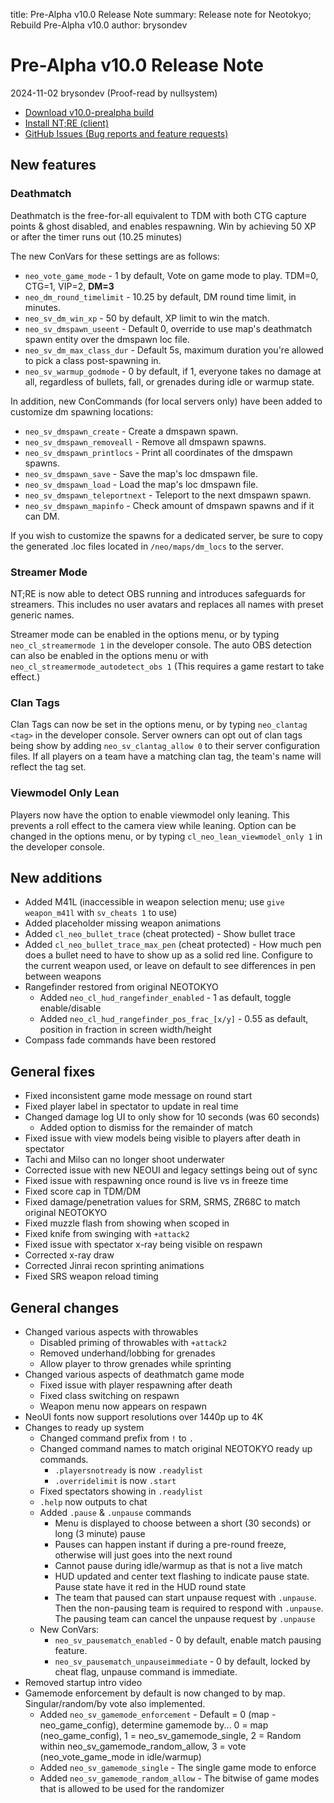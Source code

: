 title: Pre-Alpha v10.0 Release Note
summary: Release note for Neotokyo; Rebuild Pre-Alpha v10.0
author: brysondev

# Pre-Alpha v10.0 Release Note
2024-11-02 brysondev (Proof-read by nullsystem)

* [Download v10.0-prealpha build](https://github.com/NeotokyoRebuild/neo/releases/tag/v10.0-prealpha)
* [Install NT;RE (client)](/guide/install/)
* [GitHub Issues (Bug reports and feature requests)](https://github.com/NeotokyoRebuild/neo/issues)

## New features

### Deathmatch

Deathmatch is the free-for-all equivalent to TDM with both CTG capture points & ghost disabled, and enables respawning. Win by achieving 50 XP or after the timer runs out (10.25 minutes)

The new ConVars for these settings are as follows:

* `neo_vote_game_mode` - 1 by default, Vote on game mode to play. TDM=0, CTG=1, VIP=2, **DM=3**
* `neo_dm_round_timelimit` - 10.25 by default, DM round time limit, in minutes.
* `neo_sv_dm_win_xp` - 50 by default, XP limit to win the match.
* `neo_sv_dmspawn_useent` - Default 0, override to use map's deathmatch spawn entity over the dmspawn loc file.
* `neo_sv_dm_max_class_dur` - Default 5s, maximum duration you're allowed to pick a class post-spawning in.
* `neo_sv_warmup_godmode` - 0 by default, if 1, everyone takes no damage at all, regardless of bullets, fall, or grenades during idle or warmup state.

In addition, new ConCommands (for local servers only) have been added to customize dm spawning locations:

* `neo_sv_dmspawn_create` - Create a dmspawn spawn.
* `neo_sv_dmspawn_removeall` - Remove all dmspawn spawns.
* `neo_sv_dmspawn_printlocs` - Print all coordinates of the dmspawn spawns.
* `neo_sv_dmspawn_save` - Save the map's loc dmspawn file.
* `neo_sv_dmspawn_load` - Load the map's loc dmspawn file.
* `neo_sv_dmspawn_teleportnext` - Teleport to the next dmspawn spawn.
* `neo_sv_dmspawn_mapinfo` - Check amount of dmspawn spawns and if it can DM.

If you wish to customize the spawns for a dedicated server, be sure to copy the generated .loc files located in `/neo/maps/dm_locs` to the server.

### Streamer Mode

NT;RE is now able to detect OBS running and introduces safeguards for streamers. This includes no user avatars and replaces all names with preset generic names.

Streamer mode can be enabled in the options menu, or by typing `neo_cl_streamermode 1` in the developer console. The auto OBS detection can also be enabled in the options menu or with `neo_cl_streamermode_autodetect_obs 1` (This requires a game restart to take effect.)

### Clan Tags

Clan Tags can now be set in the options menu, or by typing `neo_clantag <tag>` in the developer console. Server owners can opt out of clan tags being show by adding `neo_sv_clantag_allow 0` to their server configuration files. If all players on a team have a matching clan tag, the team's name will reflect the tag set.

### Viewmodel Only Lean

Players now have the option to enable viewmodel only leaning. This prevents a roll effect to the camera view while leaning. Option can be changed in the options menu, or by typing `cl_neo_lean_viewmodel_only 1` in the developer console.

## New additions

* Added M41L (inaccessible in weapon selection menu; use `give weapon_m41l` with `sv_cheats 1` to use)
* Added placeholder missing weapon animations
* Added `cl_neo_bullet_trace` (cheat protected) - Show bullet trace
* Added `cl_neo_bullet_trace_max_pen` (cheat protected) - How much pen does a bullet need to have to show up as a solid red line. Configure to the current weapon used, or leave on default to see differences in pen between weapons
* Rangefinder restored from original NEOTOKYO
    * Added `neo_cl_hud_rangefinder_enabled` - 1 as default, toggle enable/disable
    * Added `neo_cl_hud_rangefinder_pos_frac_[x/y]` - 0.55 as default, position in fraction in screen width/height
* Compass fade commands have been restored

## General fixes

* Fixed inconsistent game mode message on round start
* Fixed player label in spectator to update in real time
* Changed damage log UI to only show for 10 seconds (was 60 seconds)
    * Added option to dismiss for the remainder of match
* Fixed issue with view models being visible to players after death in spectator
* Tachi and Milso can no longer shoot underwater
* Corrected issue with new NEOUI and legacy settings being out of sync
* Fixed issue with respawning once round is live vs in freeze time
* Fixed score cap in TDM/DM
* Fixed damage/penetration values for SRM, SRMS, ZR68C to match original NEOTOKYO
* Fixed muzzle flash from showing when scoped in
* Fixed knife from swinging with `+attack2`
* Fixed issue with spectator x-ray being visible on respawn
* Corrected x-ray draw
* Corrected Jinrai recon sprinting animations
* Fixed SRS weapon reload timing

## General changes

* Changed various aspects with throwables
    * Disabled priming of throwables with `+attack2`
    * Removed underhand/lobbing for grenades
    * Allow player to throw grenades while sprinting
* Changed various aspects of deathmatch game mode
    * Fixed issue with player respawning after death
    * Fixed class switching on respawn
    * Weapon menu now appears on respawn
* NeoUI fonts now support resolutions over 1440p up to 4K
* Changes to ready up system 
    * Changed command prefix from `!` to `.`
    * Changed command names to match original NEOTOKYO ready up commands. 
        * `.playersnotready` is now `.readylist`
        * `.overridelimit` is now `.start`
    * Fixed spectators showing in `.readylist`
    * `.help` now outputs to chat
    * Added `.pause` & `.unpause` commands
        * Menu is displayed to choose between a short (30 seconds) or long (3 minute) pause
        * Pauses can happen instant if during a pre-round freeze, otherwise will just goes into the next round
        * Cannot pause during idle/warmup as that is not a live match
        * HUD updated and center text flashing to indicate pause state. Pause state have it red in the HUD round state
        * The team that paused can start unpause request with `.unpause`. Then the non-pausing team is required to respond with `.unpause`. The pausing team can cancel the unpause request by `.unpause`
    * New ConVars:
        * `neo_sv_pausematch_enabled` - 0 by default, enable match pausing feature.
        * `neo_sv_pausematch_unpauseimmediate` - 0 by default, locked by cheat flag, unpause command is immediate.
* Removed startup intro video
* Gamemode enforcement by default is now changed to by map. Singular/random/by vote also implemented.
    * Added `neo_sv_gamemode_enforcement` - Default = 0 (map - neo_game_config), determine gamemode by... 0 = map (neo_game_config), 1 = neo_sv_gamemode_single, 2 = Random within neo_sv_gamemode_random_allow, 3 = vote (neo_vote_game_mode in idle/warmup)
    * Added `neo_sv_gamemode_single` - The single game mode to enforce
    * Added `neo_sv_gamemode_random_allow` - The bitwise of game modes that is allowed to be used for the randomizer
